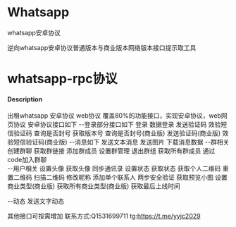# Whatsapp
whatsapp安卓协议

逆向whatsapp安卓协议普通版本与商业版本网络版本接口提示取工具 
# whatsapp-rpc协议

#### Description
出租whatsapp 安卓协议 web协议 覆盖80%的功能接口，实现安卓协议，web网页协议
安卓协议接口如下
--登录部分接口如下
    登录 数据登录
    发送验证码
    效验短信验证码
    查询是否封号
    获取版本号
    查询是否封号(商业版) 
    发送验证码(商业版) 
    效验短信验证码(商业版) 
--消息如下
   发送文本消息
   发送图片
   下载消息数据
--群相关
   创建群聊
   获取群链接
   添加群成员
   设置群管理
   退出群组
   获取所有群成员
   通过code加入群聊    
--用户相关
  设置头像
  获取头像
  同步通讯录
  设置状态
  获取状态 
  获取个人二维码
  重置二维码
  扫描二维码
  修改昵称
  添加单个联系人
  两步安全验证 
  获取预览小图 
  设置商业类型(商业版)
  获取所有商业类型(商业版) 
  获取最后上线时间

--动态
  发送文字动态

其他接口可按需增加
联系方式:Q1531699711
tg:https://t.me/yyjc2029
